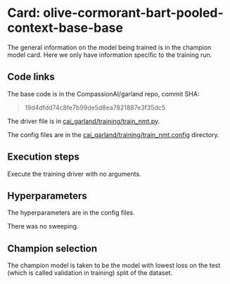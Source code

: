 # Card: olive-cormorant-bart-pooled-context-base-base

The general information on the model being trained is in the champion model card. Here we only have information specific to the training run.

## Code links

The base code is in the CompassionAI/garland repo, commit SHA:

> 19d4dfdd74c8fe7b99de5d8ea7821887e3f35dc5

The driver file is in [cai_garland/training/train_nmt.py](https://github.com/CompassionAI/garland/blob/19d4dfdd74c8fe7b99de5d8ea7821887e3f35dc5/cai_garland/training/train_nmt.py).

The config files are in the [cai_garland/training/train_nmt.config](https://github.com/CompassionAI/garland/blob/19d4dfdd74c8fe7b99de5d8ea7821887e3f35dc5/cai_garland/training/train_nmt.config) directory.

## Execution steps

Execute the training driver with no arguments.

## Hyperparameters

The hyperparameters are in the config files.

There was no sweeping.

## Champion selection

The champion model is taken to be the model with lowest loss on the test (which is called validation in training) split of the dataset.
